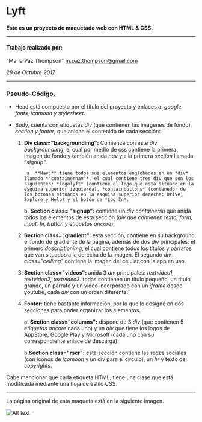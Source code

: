 # Lyft

**Este es un proyecto de maquetado web con HTML & CSS.**

***

#### Trabajo realizado por:
 "María Paz Thompson" <m.paz.thompson@gmail.com>

*29 de Octubre 2017*

***

### Pseudo-Código.

 - Head está compuesto por el título del proyecto y enlaces a: *google fonts, icomoon y stylesheet*.

 -  Body, cuenta con etiquetas *div* (que contienen las imágenes de fondo), *section y footer*, que anidan el contenido de cada sección:

	1. **Div class="backgroundimg":** Comienza con este *div* *backgroundimg*, el cual por medio de css contiene la primera imagen de fondo y también anida *nav* y a la primera *section* llamada *"signup"*.

       		a. **Nav:** tiene todos sus elementos englobados en un *div* llamado *"containernav"*, el cual contiene tres div que son los siguientes: *logolyft* (contiene el logo que está situado en la esquina superior izquierda), *containbuttons* (contenedor de los botones situados en la esquina superior derecha: Drive, Explore y Help) y el botón de *Log In*.
	  
	  	b. **Section class= "signup":** contiene un *div containersu* que anida todos los elementos de esta sección (*div que contienen texto, form, input, hr, button y etiquetas ancore*).

	2. **Section class="gradient":** esta sección, contiene en su background el fondo de gradiente de la página, además de dos *div* principales: el primero *descriptionimg*, el cual contiene todos los títulos y párrafos que van situados a la derecha de la imagen. El segundo *div class="cellimg"* contiene la imagen del celular con la app en uso.

  	3. **Section class="videos":** anida 3 *div* principales: *textvideo1, textvideo2, textvideo3*. todas contienen un título pequeño, un título grande, un párrafo y un video incorporado con un *iframe* desde youtube, cada *div* con un orden diferente.

   	4. **Footer:** tiene bastante información, por lo que lo designé en dos secciones para poder organizar los elementos.

		a. **Section class="columns":** dispone de 3 *div* (que contienen 5 *etiquetas ancore* cada uno) y un *div* que tiene los logos de AppStore, Google Play y Microsoft (cada uno con su correspondiente enlace de descarga).
		
		b.**Section class="rscr":** esta sección contiene las redes sociales (con íconos de *icomoon* y un div para el círculo), un *hr* y texto de *copyrights*.

Cabe mencionar que cada etiqueta HTML, tiene una clase que está modificada mediante una hoja de estilo CSS.
***

La página original de esta maqueta está en la siguiente imagen.

![Alt text](https://image.ibb.co/kHdq6R/fullpage.png)
